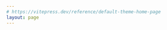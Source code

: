 ```yaml
---
# https://vitepress.dev/reference/default-theme-home-page
layout: page
---
```


<script>
export default {
  data() {
    return {
      observer: null,  // Store the intersection observer instance here
    };
  },
  mounted() {
    this.initObserver();
  },
  methods: {
    initObserver() {
      const options = {
        root: null, // observing relative to viewport
        threshold: 0.1, // trigger when 10% of the element is visible
        rootMargin: '0px'
      };

      this.observer = new IntersectionObserver((entries) => {
        entries.forEach(entry => {
          if (entry.isIntersecting) {
            entry.target.classList.add('element-visible');
            entry.target.classList.remove('element-hidden');
          }
        });
      }, options);

      // Select elements and start observing them
      const elements = document.querySelectorAll('.element-hidden');
      elements.forEach(element => this.observer.observe(element));
    }
  },
  beforeDestroy() {
    if (this.observer) {
      // Stop observing all elements
      this.observer.disconnect();
    }
  }
};
</script>

<section class="absolute top-0 left-0 right-0 h-72 z-[-1] opacity-80">
  <div style="animation-delay:0.8s; animation-duration:2.5s" class="fade-in bg-waves"></div>
</section>

<section class="flex flex-col items-center justify-center h-screen">
  <div class="text-center mx-auto inline-block">
    <div class="pb-6 text-4xl pointer-events-none leading-tight tracking-tight text-slate-600 dark:text-slate-400 font-semibold">
      Brendan Larsen
    </div>
    <div class="leading-tight tracking-tight z-10 text-4xl pb-6 bg-clip-text text-transparent bg-gradient-to-r from-[#AAABB8] to-[#2E9CCA] font-semibold relative">
      Scientist / Biologist
    </div>
    <p class="text-xl pb-6 leading-tight tracking-tight font-light text-slate-400 dark:text-slate-400">
      Studying the evolution of viruses.
    </p>
  </div>
</section>

<div class="h-1 bg-slate-600"></div>

<section class="bg-white/90 dark:bg-slate-700 backdrop-blur backdrop-filter p-6">
  <nav class="flex items-center space-x-4 justify-between text-slate-500 dark:text-slate-400 tracking-widest">
    <a class="inline-flex flex-1 justify-center hover:text-sky-500 hover:font-bold" href="#section-1">Current</a>
    <a class="inline-flex flex-1 justify-center hover:text-sky-500 hover:font-bold" href="#section-2">Past</a>
    <a class="inline-flex flex-1 justify-center hover:text-sky-500 hover:font-bold" href="#section-3">Interests</a>
  </nav>
</section>

<section id="section-1"> 
  <div class="lg:px-4 overflow-hidden">
    <div class="rounded-md lg:rounded-2xl px-6 py-24 lg:p-12 relative bg-slate-800">
      <div class="absolute top-2 left-2 lg:top-6 lg:left-6 text-white text-4xl font-extrabold">Current Projects</div>
      <div class="absolute top-12 left-2 lg:top-20 lg:left-6 text-slate-400 text-lg lg:text-2xl">Deep Mutational Scanning of the Nipah Receptor Binding Protein</div>
      <div class="container pt-6 lg:pt-20">
        <div class="grid grid-cols-2 gap-8 text-slate-600 dark:text-slate-400 text-sm element-hidden">
          <a class="flex items-center justify-center h-full text-center text-md lg:text-2xl text-slate-400" href="https://dms-vep.org/Nipah_Malaysia_RBP_DMS/">
            <p class="m-2 leading-loose font-light">Nipah is a bat-borne virus that occasionally spills over into humans. The Nipah receptor binding protein attaches to cells to mediate entry into cells. I used deep mutational scanning to map the effects of nearly every mutation on cell entry and receptor binding.</p>
          </a>
          <div class="flex justify-center items-center element-hidden">
            <img src="/images/entry_tetramer_better.png" class="max-w-full max-h-96" alt="Entry Tetramer">
          </div>
          <div class="flex justify-center items-center element-hidden">
            <img src="/images/escape.png" class="max-w-full max-h-96" alt="Escape">
          </div>
          <div class="flex items-center justify-center h-full font-light text-center text-md lg:text-2xl text-slate-400 element-hidden">
            <p class="m-2 leading-loose">The receptor binding protein is also an important target of neutralizing antibodies, which can prevent disease. I mapped mutations that escape different monoclonal antibodies.</p>
          </div>
          <div class="mt-12 flex col-span-2 items-center justify-center h-full text-center element-hidden">
            <div class="leading-tight tracking-tight z-10 text-2xl lg:text-4xl pb-6 bg-clip-text text-transparent bg-gradient-to-r from-[#AAABB8] to-red-500 font-semibold relative drop-shadow-xl">These data aid in the development of vaccines and antibody therapies by prospectively mapping which mutations are tolerated.</div>
          </div>
        </div>
      </div>
    </div>
  </div>
</section>

<style scoped>
.fade-in {
  width: 100%;
  height: 100%;
  animation-delay: 0.6s;
  animation-duration: 1s;
}

.fade-in {
  opacity: 0;
  -webkit-animation: fade-in .5s ease;
  animation: fade-in .5s ease;
  -webkit-animation-fill-mode: forwards;
  animation-fill-mode: forwards;
}

.element-hidden {
  opacity: 0;
  transform: translateY(20px);
  transition: all 2.5s ease-out;
}

.element-visible {
  opacity: 1;
  transform: translateY(0);
  transition: all 2.5s ease-out;
}
</style>